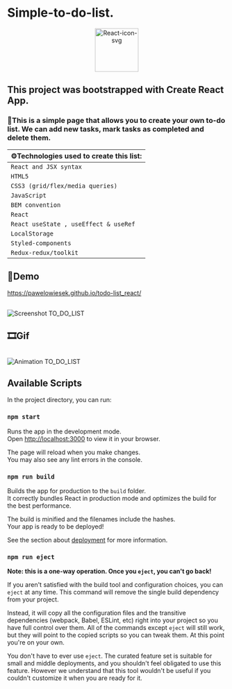 # **Simple-to-do-list.**
<p align="center" width="100%">
<a href='https://postimg.cc/njtPCz02' target='_blank'><img width="100" src='https://i.postimg.cc/njtPCz02/React-icon-svg.png' border='0' alt='React-icon-svg'/></a>

## **This project was bootstrapped with Create React App.**
### 📖This is a simple page that allows you to create your own to-do list. We can add new tasks, mark tasks as completed and delete them.
 
| ⚙Technologies used to create this list: |
|-----------------------------------------|                                    
|      `React and JSX syntax`             |                                                                                                
|           `HTML5`                       |
|   `CSS3 (grid/flex/media queries)`      |
|            `JavaScript`                 |
|          `BEM convention`               |
|               `React`                   |
|  `React useState , useEffect & useRef`  |
|          `LocalStorage`                 |
|         `Styled-components`             |
|          `Redux-redux/toolkit`         |

  
## 📃Demo
 
https://pawelowiesek.github.io/todo-list_react/
 
## 

![Screenshot TO_DO_LIST](https://user-images.githubusercontent.com/121549413/229476311-a912e628-7ce5-49f0-9e8e-cea70e656213.png)


## 🎞Gif

## 
![Animation TO_DO_LIST](https://user-images.githubusercontent.com/121549413/229477245-6b41db2b-6b14-4c8c-9e1e-212914b38a53.gif)




## Available Scripts

In the project directory, you can run:

### `npm start`

Runs the app in the development mode.\
Open [http://localhost:3000](http://localhost:3000) to view it in your browser.

The page will reload when you make changes.\
You may also see any lint errors in the console.
### `npm run build`

Builds the app for production to the `build` folder.\
It correctly bundles React in production mode and optimizes the build for the best performance.

The build is minified and the filenames include the hashes.\
Your app is ready to be deployed!

See the section about [deployment](https://facebook.github.io/create-react-app/docs/deployment) for more information.

### `npm run eject`

**Note: this is a one-way operation. Once you `eject`, you can't go back!**

If you aren't satisfied with the build tool and configuration choices, you can `eject` at any time. This command will remove the single build dependency from your project.

Instead, it will copy all the configuration files and the transitive dependencies (webpack, Babel, ESLint, etc) right into your project so you have full control over them. All of the commands except `eject` will still work, but they will point to the copied scripts so you can tweak them. At this point you're on your own.

You don't have to ever use `eject`. The curated feature set is suitable for small and middle deployments, and you shouldn't feel obligated to use this feature. However we understand that this tool wouldn't be useful if you couldn't customize it when you are ready for it.

</p>
